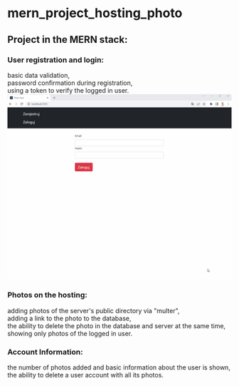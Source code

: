 # mern_project_hosting_photo
<h2>Project in the MERN stack:</h2>
  <h3>User registration and login:</h3>
    basic data validation,
    <br />password confirmation during registration,
    <br />using a token to verify the logged in user.
    <img src="gifs/Logging.gif" alt="ups"/>
  <h3>Photos on the hosting:</h3>
    adding photos of the server's public directory via "multer",
    <br />adding a link to the photo to the database,
    <br />the ability to delete the photo in the database and server at the same time,
    <br />showing only photos of the logged in user.
  <h3>Account Information:</h3>
    the number of photos added and basic information about the user is shown,
    <br />the ability to delete a user account with all its photos.
